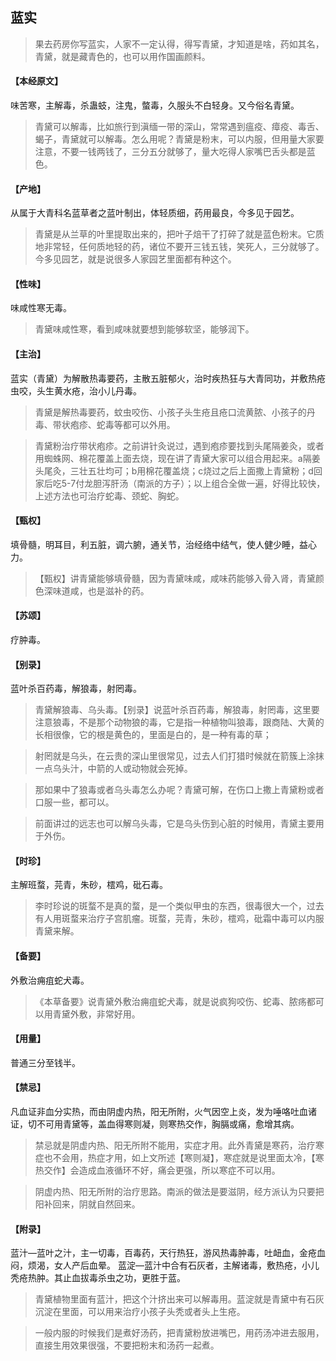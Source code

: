 ## 蓝实

> 果去药房你写蓝实，人家不一定认得，得写青黛，才知道是啥，药如其名，青黛，就是藏青色的，也可以用作国画颜料。

#### 【本经原文】
味苦寒，主解毒，杀蛊蚑，注鬼，螫毒，久服头不白轻身。又今俗名青黛。

> 青黛可以解毒，比如旅行到滇缅一带的深山，常常遇到瘟疫、瘴疫、毒舌、蝎子，青黛就可以解毒。怎么用呢？青黛是粉末，可以内服，但用量大家要注意，不要一钱两钱了，三分五分就够了，量大吃得人家嘴巴舌头都是蓝色。

#### 【产地】
从属于大青科名蓝草者之蓝叶制出，体轻质细，药用最良，今多见于园艺。

> 青黛是从兰草的叶里提取出来的，把叶子焙干了打碎了就是蓝色粉末。它质地非常轻，任何质地轻的药，诸位不要开三钱五钱，笑死人，三分就够了。今多见园艺，就是说很多人家园艺里面都有种这个。

#### 【性味】
味咸性寒无毒。

> 青黛味咸性寒，看到咸味就要想到能够软坚，能够润下。

#### 【主治】
蓝实（青黛）为解散热毒要药，主散五脏郁火，治时疾热狂与大青同功，并敷热疮虫咬，头生黄水疮，治小儿丹毒。

> 青黛是解热毒要药，蚊虫咬伤、小孩子头生疮且疮口流黄脓、小孩子的丹毒、带状疱疹、蛇毒等都可以外用。

> 青黛粉治疗带状疱疹。之前讲针灸说过，遇到疱疹要找到头尾隔姜灸，或者用蜘蛛网、棉花覆盖上面去烧，现在讲了青黛大家可以组合用起来。‍‍‍‍‍‍‍‍‍a隔姜头尾灸，三壮五壮均可；‍b用棉花覆盖烧；c烧过之后上面撒上青黛粉；‍‍‍‍‍‍‍‍d回家后吃5-7付龙胆泻肝汤（南派的方子）；以上组合全做一遍，好得比较快，上述方法也可治疗蛇毒、颈蛇、胸蛇。

#### 【甄权】
填骨髓，明耳目，利五脏，调六腑，通关节，治经络中结气，使人健少睡，益心力。

> 【甄权】讲青黛能够填骨髓，因为青黛味咸，咸味药能够入骨入肾，青黛颜色深味道咸，也是滋补的药。

#### 【苏颂】
疗肿毒。
#### 【别录】
蓝叶杀百药毒，解狼毒，射罔毒。

> 青黛解狼毒、乌头毒。【别录】说蓝叶杀百药毒，解狼毒，射罔毒，这里要注意狼毒，不是那个动物狼的毒，它是指一种植物叫狼毒，跟商陆、大黄的长相很像，它的根是黄色的，里面是白的，是一种有毒的草；

> 射罔就是乌头，在云贵的深山里很常见，过去人们打猎时候就在箭簇上涂抹一点乌头汁，中箭的人或动物就会死掉。

> 那如果中了狼毒或者乌头毒怎么办呢？青黛可解，在伤口上撒上青黛粉或者口服一些，都可以。

> 前面讲过的远志也可以解乌头毒，它是乌头伤到心脏的时候用，青黛主要用于外伤。

#### 【时珍】
主解班蝥，芫青，朱砂，橒鸡，砒石毒。

> 李时珍说的斑蝥不是真的蝥，是一个类似甲虫的东西，很毒很大一个，过去有人用斑蝥来治疗子宫肌瘤。斑蝥，芫青，朱砂，橒鸡，砒霜中毒可以内服青黛来解。

#### 【备要】
外敷治痈疽蛇犬毒。

> 《本草备要》说青黛外敷治痈疽蛇犬毒，就是说疯狗咬伤、蛇毒、脓疡都可以用青黛外敷，非常好用。

#### 【用量】
普通三分至钱半。
#### 【禁忌】
凡血证非血分实热，而由阴虚内热，阳无所附，火气因空上炎，发为唾咯吐血诸证，切不可用青黛等，盖血得寒则凝，则寒热交作，胸膈或痛，愈增其病。

> 禁忌就是阴虚内热、阳无所附不能用，实症才用。此外青黛是寒药，治疗寒症也不会用，热症才用，如上文所述【寒则凝】，寒症就是说里面太冷，【寒热交作】会造成血液循环不好，痛会更强，所以寒症不可以用。

> 阴虚内热、阳无所附的治疗思路。南派的做法是要滋阴，经方派认为只要把阳补回来，阴就自然回来。

#### 【附录】
蓝汁—蓝叶之汁，主一切毒，百毒药，天行热狂，游风热毒肿毒，吐衄血，金疮血闷，烦渴，女人产后血晕。
蓝淀—蓝汁中合有石灰者，主解诸毒，敷热疮，小儿秃疮热肿。其止血拔毒杀虫之功，更胜于蓝。

>  青黛植物里面有蓝汁，把这个汁挤出来可以解毒用。蓝淀就是青黛中有石灰沉淀在里面，可以用来治疗小孩子头秃或者头上生疮。

> 一般内服的时候我们是煮好汤药，把青黛粉放进嘴巴，用药汤冲进去服用，直接生用效果很强，不要把粉末和汤药一起煮。